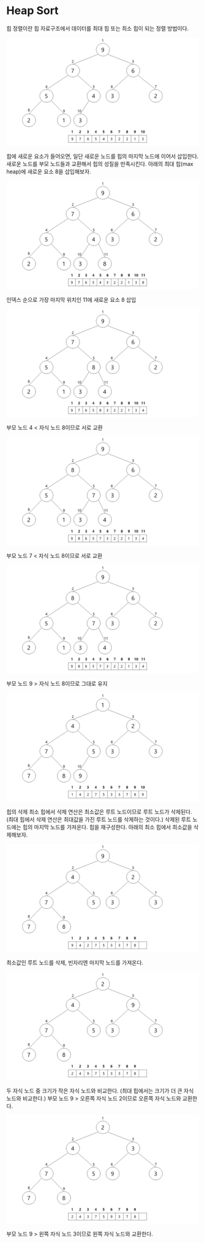 # Heap Sort

힙 정렬이란 힙 자료구조에서 데이터를 최대 힙 또는 최소 힙이 되는 정렬 방법이다.



![heapSort1](./images/heapSort1-min.JPG)



힙에 새로운 요소가 들어오면, 일단 새로운 노드를 힙의 마지막 노드에 이어서 삽입한다.
새로운 노드를 부모 노드들과 교환해서 힙의 성질을 만족시킨다.
아래의 최대 힙(max heap)에 새로운 요소 8을 삽입해보자.



![heapSort2](./images/heapSort2-min.JPG)



인덱스 순으로 가장 마지막 위치인 11에 새로운 요소 8 삽입



![heapSort3](./images/heapSort3-min.JPG)



부모 노드 4 < 자식 노드 8이므로 서로 교환



![heapSort4](./images/heapSort4-min.JPG)



부모 노드 7 < 자식 노드 8이므로 서로 교환



![heapSort5](./images/heapSort5-min.JPG)



부모 노드 9 > 자식 노드 8이므로 그대로 유지



![heapSort6](./images/heapSort6-min.JPG)



힙의 삭제
최소 힙에서 삭제 연산은 최소값은 루트 노드이므로 루트 노드가 삭제된다.
(최대 힙에서 삭제 연산은 최대값을 가진 루트 노드를 삭제하는 것이다.)
삭제된 루트 노드에는 힙의 마지막 노드를 가져온다.
힙을 재구성한다.
아래의 최소 힙에서 최소값을 삭제해보자.



![heapSort7](./images/heapSort7-min.JPG)



최소값인 루트 노드를 삭제, 빈자리엔 마지막 노드를 가져온다.



![heapSort8](./images/heapSort8-min.JPG)



두 자식 노드 중 크기가 작은 자식 노드와 비교한다.
(최대 힙에서는 크기가 더 큰 자식 노드와 비교한다.)
부모 노드 9 > 오른쪽 자식 노드 2이므로 오른쪽 자식 노드와 교환한다.



![heapSort9](./images/heapSort9-min.JPG)



부모 노드 9 > 왼쪽 자식 노드 3이므로 왼쪽 자식 노드와 교환한다.